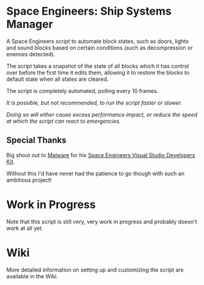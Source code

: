 
# Space Engineers: Ship Systems Manager
A Space Engineers script to automate block states, such as doors, lights and sound blocks based on certain conditions (such as decompression or enemies detected).

The script takes a snapshot of the state of all blocks which it has control over before the first time it edits them, allowing it to restore the blocks to default state when all states are cleared.

The script is completely automated, polling every 10 frames.

*It is possible, but not recommended, to run the script faster or slower.*

*Doing so will either cause excess performance impact, or reduce the speed at which the script can react to emergencies.*
## Special Thanks
Big shout out to [Malware](https://github.com/malware-dev) for his [Space Engineers Visual Studio Developers Kit](https://github.com/malware-dev/MDK-SE).

Without this I'd have never had the patience to go though with such an ambitious project!

# Work in Progress
Note that this script is still very, very work in progress and probably doesn't work at all yet.

# Wiki

More detailed information on setting up and customizing the script are available in the Wiki.
